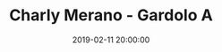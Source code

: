 ---
title: Charly Merano - Gardolo A
date: 2019-02-11 20:00:00
squadra-a: Bc Gardolo A
punteggio-a: 
squadra-b: Charly Merano
punteggio-b: 
partite/squadra: under-18-18-19
luogo: PALESTRA SEGANTINI
categoria: under 18
---